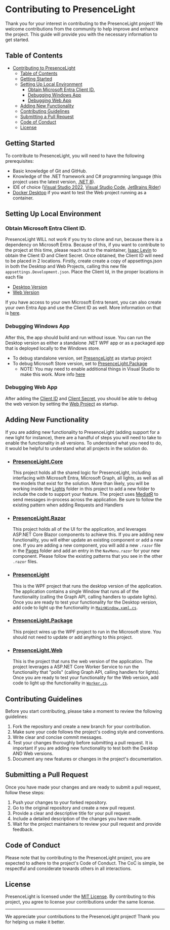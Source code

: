# Contributing to PresenceLight

Thank you for your interest in contributing to the PresenceLight project! We welcome contributions from the community to help improve and enhance the project. This guide will provide you with the necessary information to get started.

## Table of Contents
- [Contributing to PresenceLight](#contributing-to-presencelight)
  - [Table of Contents](#table-of-contents)
  - [Getting Started](#getting-started)
  - [Setting Up Local Environment](#setting-up-local-environment)
    - [Obtain Microsoft Entra Client ID.](#obtain-microsoft-entra-client-id)
    - [Debugging Windows App](#debugging-windows-app)
    - [Debugging Web App](#debugging-web-app)
  - [Adding New Functionality](#adding-new-functionality)
  - [Contributing Guidelines](#contributing-guidelines)
  - [Submitting a Pull Request](#submitting-a-pull-request)
  - [Code of Conduct](#code-of-conduct)
  - [License](#license)

## Getting Started

To contribute to PresenceLight, you will need to have the following prerequisites:

- Basic knowledge of Git and GitHub.
- Knowledge of the .NET framework and C# programming language (this project uses the latest version, [.NET 8](https://dot.net)).
- IDE of choice ([Visual Studio 2022](https://visualstudio.microsoft.com/downloads/), [Visual Studio Code](https://code.visualstudio.com/Download), [JetBrains Rider](https://www.jetbrains.com/rider/download))
- [Docker Desktop](https://www.docker.com/products/docker-desktop/) if you want to test the Web project running as a container.

## Setting Up Local Environment

### Obtain Microsoft Entra Client ID.
PresenceLight WILL not work if you try to clone and run, because there is a dependency on Microsoft Entra. Because of this, if you want to contribute to the project at this time, please reach out to the maintainer, [Isaac Levin](mailto:isaac@isaaclevin.com) to obtain the Client ID and Client Secret. Once obtained, the Client ID will need to be placed in 2 locations. Firstly, create create a copy of appsettings.json in both the Desktop and Web Projects, calling this new file `appsettings.Development.json`. Place the Client Id, in the proper locations in each file
- [Desktop Version](https://github.com/isaacrlevin/presencelight/blob/main/src/DesktopClient/PresenceLight/appsettings.json#L13)
- [Web Version](https://github.com/isaacrlevin/presencelight/blob/main/src/PresenceLight.Web/appsettings.json#L6)

If you have access to your own Microsoft Entra tenant, you can also create your own Entra App and use the Client ID as well. More information on that is [here](configure-entra-app.md).

### Debugging Windows App

After this, the app should build and run without issue. You can run the Desktop version as either a standalone .NET WPF app or as a packaged app that is deployed locally to the Windows store.
- To debug standalone version, set [PresenceLight](https://github.com/isaacrlevin/presencelight/blob/main/src/DesktopClient/PresenceLight/PresenceLight.csproj) as startup project
- To debug Microsoft Store version, set to [PresenceLight.Package](https://github.com/isaacrlevin/presencelight/blob/main/src/DesktopClient/PresenceLight.Package/PresenceLight.Package.wapproj)
  - NOTE: You may need to enable additional things in Visual Studio to make this work. More info [here](https://learn.microsoft.com/en-us/visualstudio/debugger/debug-installed-app-package)

### Debugging Web App

After adding the [Client ID](https://github.com/isaacrlevin/presencelight/blob/main/src/PresenceLight.Web/appsettings.json#L6) and [Client Secret](https://github.com/isaacrlevin/presencelight/blob/de14b62d0e6b433735eef653cee48d550747b60d/src/PresenceLight.Web/appsettings.json#L10), you should be able to debug the web version by setting the [Web Project](https://github.com/isaacrlevin/presencelight/blob/main/src/PresenceLight.Web/PresenceLight.Web.csproj) as startup.

## Adding New Functionality

If you are adding new functionality to PresenceLight (adding support for a new light for instance), there are a handful of steps you will need to take to enable the functionality in all versions. To understand what you need to do, it would be helpful to understand what all projects in the solution do.

- ### [PresenceLight.Core](https://github.com/isaacrlevin/presencelight/tree/main/src/PresenceLight.Core)
    This project holds all the shared logic for PresenceLight, including interfacing with Microsoft Entra, Microsoft Graph, all lights, as well as all the models that exist for the solution. More than likely, you will be working inside the [Lights](https://github.com/isaacrlevin/presencelight/tree/main/src/PresenceLight.Core/Lights) folder in this project to add a new folder to include the code to support your feature. The project uses [MediatR](https://github.com/jbogard/MediatR) to send messages in-process across the application. Be sure to follow the existing pattern when adding Requests and Handlers

- ### [PresenceLight.Razor]((https://github.com/isaacrlevin/presencelight/tree/main/src/PresenceLight.Razor))
  This project holds all of the UI for the application, and leverages ASP.NET Core Blazor components to achieve this. If you are adding new functionality, you will either update an existing component or add a new one. If you are adding a new component, you will add a new `.razor` file in the [Pages](https://github.com/isaacrlevin/presencelight/tree/main/src/PresenceLight.Razor/Components/Pages) folder and add an entry in the `NavMenu.razor` for your new component. Please follow the existing patterns that you see in the other `.razor` files.

- ### [PresenceLight](https://github.com/isaacrlevin/presencelight/tree/main/src/DesktopClient/PresenceLight)
    This is the WPF project that runs the desktop version of the application. The application contains a single Window that runs all of the functionality (calling the Graph API, calling handlers to update lights). Once you are ready to test your functionality for the Desktop version, add code to light up the functionality in [`MainWindow.xaml.cs`](https://github.com/isaacrlevin/presencelight/blob/main/src/DesktopClient/PresenceLight/MainWindow.xaml.cs).

- ### [PresenceLight.Package](https://github.com/isaacrlevin/presencelight/tree/main/src/DesktopClient/PresenceLight.Package)
  This project wires up the WPF project to run in the Microsoft store. You should not need to update or add anything to this project.

- ### [PresenceLight.Web](https://github.com/isaacrlevin/presencelight/tree/main/src/PresenceLight.Web)
    This is the project that runs the web version of the application. The project leverages a ASP.NET Core Worker Service to run the functionality that "polls" (calling Graph API, calling handlers for lights). Once you are ready to test your functionality for the Web version, add code to light up the functionality in [`Worker.cs`](https://github.com/isaacrlevin/presencelight/blob/main/src/PresenceLight.Web/Worker.cs).

## Contributing Guidelines

Before you start contributing, please take a moment to review the following guidelines:

1. Fork the repository and create a new branch for your contribution.
2. Make sure your code follows the project's coding style and conventions.
3. Write clear and concise commit messages.
4. Test your changes thoroughly before submitting a pull request. It is important if you are adding new functionality to test both the Desktop AND Web versions.
5. Document any new features or changes in the project's documentation.

## Submitting a Pull Request

Once you have made your changes and are ready to submit a pull request, follow these steps:

1. Push your changes to your forked repository.
2. Go to the original repository and create a new pull request.
3. Provide a clear and descriptive title for your pull request.
4. Include a detailed description of the changes you have made.
5. Wait for the project maintainers to review your pull request and provide feedback.

## Code of Conduct

Please note that by contributing to the PresenceLight project, you are expected to adhere to the project's Code of Conduct. The CoC is simple, be respectful and considerate towards others in all interactions.

## License

PresenceLight is licensed under the [MIT License](https://github.com/isaacrlevin/presencelight/blob/main/LICENSE). By contributing to this project, you agree to license your contributions under the same license.

---

We appreciate your contributions to the PresenceLight project! Thank you for helping us make it better.
